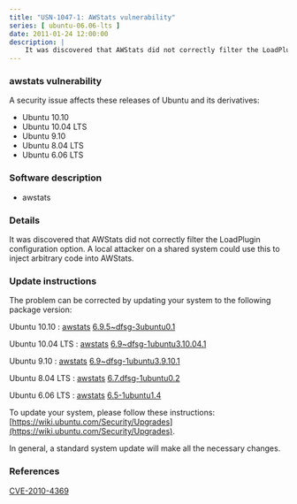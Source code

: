 ```yaml
---
title: "USN-1047-1: AWStats vulnerability"
series: [ ubuntu-06.06-lts ]
date: 2011-01-24 12:00:00
description: |
    It was discovered that AWStats did not correctly filter the LoadPlugin configuration option. A local attacker on a shared system could use this to inject arbitrary code into AWStats. 
--- 
```

 
### awstats vulnerability

A security issue affects these releases of Ubuntu and its derivatives:

* Ubuntu 10.10
* Ubuntu 10.04 LTS
* Ubuntu 9.10
* Ubuntu 8.04 LTS
* Ubuntu 6.06 LTS

### Software description

* awstats 

### Details

It was discovered that AWStats did not correctly filter the LoadPlugin configuration option. A local attacker on a shared system could use this to inject arbitrary code into AWStats. 

### Update instructions

The problem can be corrected by updating your system to the following package version:

Ubuntu 10.10
 : [awstats](https://launchpad.net/ubuntu/+source/awstats) <span> [6.9.5~dfsg-3ubuntu0.1](https://launchpad.net/ubuntu/+source/awstats/6.9.5~dfsg-3ubuntu0.1) </span> 

Ubuntu 10.04 LTS
 : [awstats](https://launchpad.net/ubuntu/+source/awstats) <span> [6.9~dfsg-1ubuntu3.10.04.1](https://launchpad.net/ubuntu/+source/awstats/6.9~dfsg-1ubuntu3.10.04.1) </span> 

Ubuntu 9.10
 : [awstats](https://launchpad.net/ubuntu/+source/awstats) <span> [6.9~dfsg-1ubuntu3.9.10.1](https://launchpad.net/ubuntu/+source/awstats/6.9~dfsg-1ubuntu3.9.10.1) </span> 

Ubuntu 8.04 LTS
 : [awstats](https://launchpad.net/ubuntu/+source/awstats) <span> [6.7.dfsg-1ubuntu0.2](https://launchpad.net/ubuntu/+source/awstats/6.7.dfsg-1ubuntu0.2) </span> 

Ubuntu 6.06 LTS
 : [awstats](https://launchpad.net/ubuntu/+source/awstats) <span> [6.5-1ubuntu1.4](https://launchpad.net/ubuntu/+source/awstats/6.5-1ubuntu1.4) </span> 

To update your system, please follow these instructions: [https://wiki.ubuntu.com/Security/Upgrades](https://wiki.ubuntu.com/Security/Upgrades).

In general, a standard system update will make all the necessary changes. 

### References

 [CVE-2010-4369](http://people.ubuntu.com/~ubuntu-security/cve/CVE-2010-4369)
 
